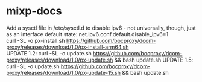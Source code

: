 # mixp-docs
Add a sysctl file in /etc/sysctl.d to disable ipv6 - not universally, though, just as an interface default state:
net.ipv6.conf.default.disable_ipv6=1
<br/>
curl -SL -o px-install.sh https://github.com/bocproxy/dcom-proxy/releases/download/1.0/px-install-arm64.sh
<br/>
UPDATE 1.2: curl -SL -o update.sh https://github.com/bocproxy/dcom-proxy/releases/download/1.0/px-update.sh && bash update.sh
UPDATE 1.5: curl -SL -o update.sh https://github.com/bocproxy/dcom-proxy/releases/download/1.0/px-update-15.sh && bash update.sh

